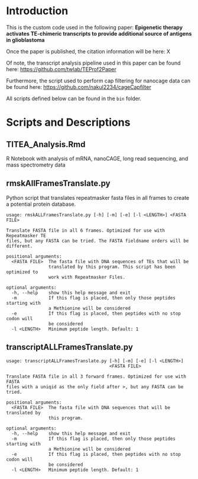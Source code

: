 # **Introduction**

This is the custom code used in the following paper: **Epigenetic therapy activates TE-chimeric transcripts to provide additional source of antigens in glioblastoma**

Once the paper is published, the citation information will be here: X

Of note, the transcript analysis pipeline used in this paper can be found here: https://github.com/twlab/TEProf2Paper

Furthermore, the script used to perform cap filtering for nanocage data can be found here: https://github.com/nakul2234/cageCapfilter

All scripts defined below can be found in the `bin` folder.

# **Scripts and Descriptions**

## TITEA_Analysis.Rmd

R Notebook with analysis of mRNA, nanoCAGE, long read sequencing, and mass spectrometry data

## rmskAllFramesTranslate.py

Python script that translates repeatmasker fasta files in all frames to create a potential protein database. 

```
usage: rmskALLFramesTranslate.py [-h] [-m] [-e] [-l <LENGTH>] <FASTA FILE>

Translate FASTA file in all 6 frames. Optimized for use with Repeatmasker TE
files, but any FASTA can be tried. The FASTA fieldname orders will be
different.

positional arguments:
  <FASTA FILE>  The fasta file with DNA sequences of TEs that will be
                translated by this program. This script has been optimized to
                work with Repeatmasker Files.

optional arguments:
  -h, --help    show this help message and exit
  -m            If this flag is placed, then only those peptides starting with
                a Methionine will be considered
  -e            If this flag is placed, then peptides with no stop codon will
                be considered
  -l <LENGTH>   Minimum peptide length. Default: 1
```

## transcriptALLFramesTranslate.py

```
usage: transcriptALLFramesTranslate.py [-h] [-m] [-e] [-l <LENGTH>]
                                       <FASTA FILE>

Translate FASTA file in all 3 forward frames. Optimized for use with FASTA
files with a uniqid as the only field after >, but any FASTA can be tried.

positional arguments:
  <FASTA FILE>  The fasta file with DNA sequences that will be translated by
                this program.

optional arguments:
  -h, --help    show this help message and exit
  -m            If this flag is placed, then only those peptides starting with
                a Methionine will be considered
  -e            If this flag is placed, then peptides with no stop codon will
                be considered
  -l <LENGTH>   Minimum peptide length. Default: 1
```
